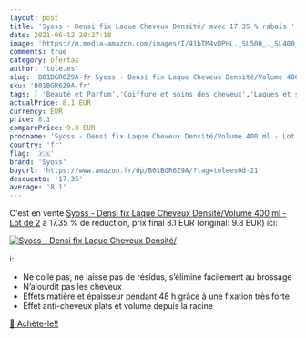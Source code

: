 ```yaml
---
layout: post
title: 'Syoss - Densi fix Laque Cheveux Densité/ avec 17.35 % rabais '
date: 2021-06-12 20:27:18
image: 'https://m.media-amazon.com/images/I/41bTM4vDPHL._SL500_._SL400_.jpg'
comments: true
category: ofertas
author: 'tole.es'
slug: 'B01BGR6Z9A-fr Syoss - Densi fix Laque Cheveux Densité/Volume 400 ml -...'
sku: 'B01BGR6Z9A-fr'
tags: [ 'Beauté et Parfum','Coiffure et soins des cheveux','Laques et sprays coiffants','Produits coiffants','syoss', ]
actualPrice: 8.1 EUR
currency: EUR
price: 8.1
comparePrice: 9.8 EUR
prodname: 'Syoss - Densi fix Laque Cheveux Densité/Volume 400 ml - Lot de 2'
country: 'fr'
flag: '🇫🇷'
brand: 'Syoss'
buyurl: 'https://www.amazon.fr/dp/B01BGR6Z9A/?tag=tolees0d-21'
descuento: '17.35'
average: '8.1'
---
```


C'est en vente [Syoss - Densi fix Laque Cheveux Densité/Volume 400 ml - Lot de 2](https://www.amazon.fr/dp/B01BGR6Z9A/?tag=tolees0d-21)  à  17.35 % de réduction, prix final  8.1 EUR (original: 9.8 EUR) ici:

[![Syoss - Densi fix Laque Cheveux Densité/](https://m.media-amazon.com/images/I/41bTM4vDPHL._SL500_._SL400_.jpg)](https://www.amazon.fr/dp/B01BGR6Z9A/?tag=tolees0d-21)

ℹ️:

- Ne colle pas, ne laisse pas de résidus, s’élimine facilement au brossage
- N’alourdit pas les cheveux
- Effets matière et épaisseur pendant 48 h grâce à une fixation très forte
- Effet anti-cheveux plats et volume depuis la racine

[🛒 Achète-le!!](https://www.amazon.fr/dp/B01BGR6Z9A/?tag=tolees0d-21)
